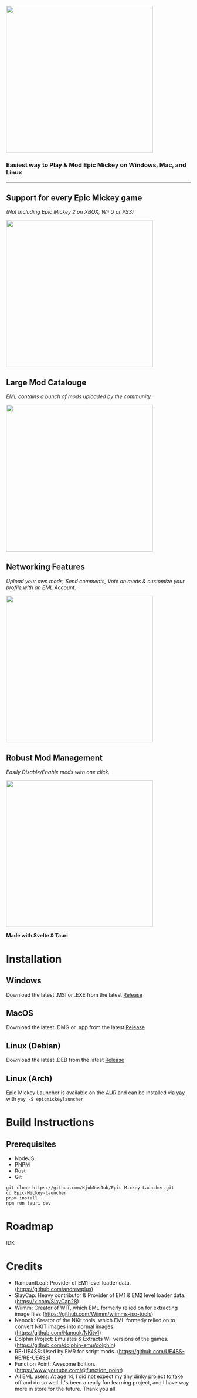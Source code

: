 <img src="https://eml.kalsvik.no/eml.png" width="400">

### Easiest way to Play & Mod Epic Mickey on Windows, Mac, and Linux

---

## Support for every Epic Mickey game

_(Not Including Epic Mickey 2 on XBOX, Wii U or PS3)_

<img src="https://eml.kalsvik.no/gamesmenu.png" width="400">

## Large Mod Catalouge

_EML contains a bunch of mods uploaded by the community._

<img src="https://eml.kalsvik.no/modmarket.png" width="400">

## Networking Features

_Upload your own mods, Send comments, Vote on mods & customize your profile with an EML Account._

<img src="https://eml.kalsvik.no/profilepage.png" width="400">

## Robust Mod Management

_Easily Disable/Enable mods with one click._

<img src="https://eml.kalsvik.no/modmanagement.png" width="400">

**Made with Svelte & Tauri**

# Installation

## Windows

Download the latest .MSI or .EXE from the latest [Release](https://github.com/KjubDusJub/Epic-Mickey-Launcher/releases)

## MacOS

Download the latest .DMG or .app from the latest [Release](https://github.com/KjubDusJub/Epic-Mickey-Launcher/releases)

## Linux (Debian)

Download the latest .DEB from the latest [Release](https://github.com/KjubDusJub/Epic-Mickey-Launcher/releases)

## Linux (Arch)

Epic Mickey Launcher is available on the [AUR](https://aur.archlinux.org/packages/epicmickeylauncher) and can be
installed via [yay](https://github.com/Jguer/yay) with `yay -S epicmickeylauncher`

# Build Instructions

## Prerequisites

- NodeJS
- PNPM
- Rust
- Git

```
git clone https://github.com/KjubDusJub/Epic-Mickey-Launcher.git
cd Epic-Mickey-Launcher
pnpm install
npm run tauri dev
```

# Roadmap

IDK

# Credits

- RampantLeaf: Provider of EM1 level loader data. (https://github.com/andrewplus)
- SlayCap: Heavy contributor & Provider of EM1 & EM2 level loader data. (https://x.com/SlayCap28)
- Wiimm: Creator of WIT, which EML formerly relied on for extracting image
  files (https://github.com/Wiimm/wiimms-iso-tools)
- Nanook: Creator of the NKit tools, which EML formerly relied on to convert NKIT images into normal
  images. (https://github.com/Nanook/NKitv1)
- Dolphin Project: Emulates & Extracts Wii versions of the games. (https://github.com/dolphin-emu/dolphin)
- RE-UE4SS: Used by EMR for script mods. (https://github.com/UE4SS-RE/RE-UE4SS)
- Function Point: Awesome Edition. (https://www.youtube.com/@function_point)
- All EML users: At age 14, I did not expect my tiny dinky project to take off and do so well. It's been a really fun
  learning project, and I have way more in store for the future. Thank you all.
